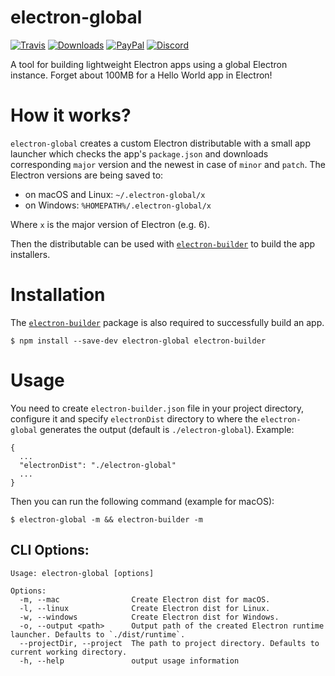 # electron-global

[![Travis](https://img.shields.io/travis/com/sentialx/electron-global.svg?style=flat-square)](https://travis-ci.com/sentialx/electron-global)
[![Downloads](https://img.shields.io/github/downloads/sentialx/electron-global/total.svg?style=flat-square)](https://github.com/sentialx/electron-global/releases)
[![PayPal](https://img.shields.io/badge/PayPal-Donate-brightgreen?style=flat-square)](https://www.paypal.com/cgi-bin/webscr?cmd=_s-xclick&hosted_button_id=VCPPFUAL4R6M6&source=url)
[![Discord](https://discordapp.com/api/guilds/307605794680209409/widget.png?style=shield)](https://discord.gg/P7Vn4VX)

A tool for building lightweight Electron apps using a global Electron instance. Forget about 100MB for a Hello World app in Electron!

# How it works?

`electron-global` creates a custom Electron distributable with a small app launcher which checks the app's `package.json` and downloads corresponding `major` version and the newest in case of `minor` and `patch`. The Electron versions are being saved to:

- on macOS and Linux: `~/.electron-global/x`
- on Windows: `%HOMEPATH%/.electron-global/x`

Where `x` is the major version of Electron (e.g. 6).

Then the distributable can be used with [`electron-builder`](https://github.com/electron-userland/electron-builder) to build the app installers.

# Installation

The [`electron-builder`](https://github.com/electron-userland/electron-builder) package is also required to successfully build an app.

```
$ npm install --save-dev electron-global electron-builder
```

# Usage

You need to create `electron-builder.json` file in your project directory, configure it and specify `electronDist` directory to where the `electron-global` generates the output (default is `./electron-global`). Example:

```
{
  ...
  "electronDist": "./electron-global"
  ...
}
```

Then you can run the following command (example for macOS):

```
$ electron-global -m && electron-builder -m
```

## CLI Options:
```
Usage: electron-global [options]

Options:
  -m, --mac                Create Electron dist for macOS.
  -l, --linux              Create Electron dist for Linux.
  -w, --windows            Create Electron dist for Windows.
  -o, --output <path>      Output path of the created Electron runtime launcher. Defaults to `./dist/runtime`.
  --projectDir, --project  The path to project directory. Defaults to current working directory.
  -h, --help               output usage information
```
